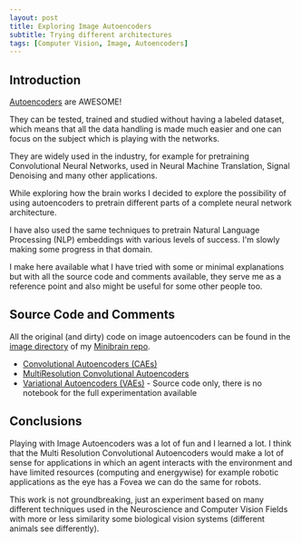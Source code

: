```yaml
---
layout: post
title: Exploring Image Autoencoders
subtitle: Trying different architectures
tags: [Computer Vision, Image, Autoencoders]
---
```


## Introduction

[Autoencoders](https://en.wikipedia.org/wiki/Autoencoder) are AWESOME! 

They can be tested, trained and studied without having a labeled dataset, which means that all the data handling is made much easier and one can focus on the subject which is playing with the networks.

They are widely used in the industry, for example for pretraining Convolutional Neural Networks, used in Neural Machine Translation, Signal Denoising and many other applications.

While exploring how the brain works I decided to explore the possibility of using autoencoders to pretrain different parts of a complete neural network architecture. 

I have also used the same techniques to pretrain Natural Language Processing (NLP) embeddings with various levels of success. I'm slowly making some progress in that domain.

I make here available what I have tried with some or minimal explanations but with all the source code and comments available, they serve me as a reference point and also might be useful for some other people too.

## Source Code and Comments

All the original (and dirty) code on image autoencoders can be found in the [image directory](https://github.com/leomrocha/minibrain/blob/master/sensors/image/) of my [Minibrain repo](https://github.com/leomrocha/minibrain).

* [Convolutional Autoencoders (CAEs)](https://leomrocha.github.io/minibrain/ConvAutoEncoderTest)
* [MultiResolution Convolutional Autoencoders](https://leomrocha.github.io/minibrain/MultiResConvAutoEncoderTest.html)
* [Variational Autoencoders (VAEs)](https://github.com/leomrocha/minibrain/blob/master/sensors/image/vae.py) - Source code only, there is no notebook for the full experimentation available

## Conclusions

Playing with Image Autoencoders was a lot of fun and I learned a lot. 
I think that the Multi Resolution Convolutional Autoencoders would make a lot of sense for applications in which an agent interacts with the environment and have limited resources (computing and energywise) for example robotic applications as the eye has a Fovea we can do the same for robots.

This work is not groundbreaking, just an experiment based on  many different techniques used in the Neuroscience and Computer Vision Fields with more or less similarity some biological vision systems (different animals see differently).

